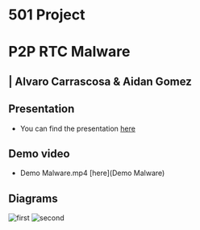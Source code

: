 # 501 Project
# P2P RTC Malware 
## | Alvaro Carrascosa & Aidan Gomez
## Presentation
 - You can find the presentation [here](https://docs.google.com/presentation/d/172e0TQYKG9e2lxGtp5YXmFnBki4YkVWDc0HZuaKSB7s/edit#slide=id.p)
## Demo video
 - Demo Malware.mp4 [here](Demo Malware)
## Diagrams
![first](https://user-images.githubusercontent.com/44831139/145478465-a4a7976a-c445-465e-b2aa-34952987cb03.jpg)
![second](https://user-images.githubusercontent.com/44831139/145478485-77f89ad6-b8a0-4456-93b4-dd6f7525e5ff.jpg)
